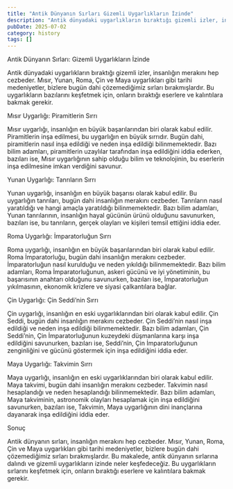```yaml
---
title: "Antik Dünyanın Sırları Gizemli Uygarlıkların İzinde"
description: "Antik dünyadaki uygarlıkların bıraktığı gizemli izler, insanlığın merakını hep cezbeder. Mısır, Yunan, Roma, Çin ve Maya uygarlıkları gibi tarihi medeniyetle..."
pubDate: 2025-07-02
category: history
tags: []
---
```


Antik Dünyanın Sırları: Gizemli Uygarlıkların İzinde

Antik dünyadaki uygarlıkların bıraktığı gizemli izler, insanlığın merakını hep cezbeder. Mısır, Yunan, Roma, Çin ve Maya uygarlıkları gibi tarihi medeniyetler, bizlere bugün dahi çözemediğimiz sırları bırakmışlardır. Bu uygarlıkların bazılarını keşfetmek için, onların bıraktığı eserlere ve kalıntılara bakmak gerekir.

Mısır Uygarlığı: Piramitlerin Sırrı

Mısır uygarlığı, insanlığın en büyük başarılarından biri olarak kabul edilir. Piramitlerin inşa edilmesi, bu uygarlığın en büyük sırrıdır. Bugün dahi, piramitlerin nasıl inşa edildiği ve neden inşa edildiği bilinmemektedir. Bazı bilim adamları, piramitlerin uzaylılar tarafından inşa edildiğini iddia ederken, bazıları ise, Mısır uygarlığının sahip olduğu bilim ve teknolojinin, bu eserlerin inşa edilmesine imkan verdiğini savunur.

Yunan Uygarlığı: Tanrıların Sırrı

Yunan uygarlığı, insanlığın en büyük başarısı olarak kabul edilir. Bu uygarlığın tanrıları, bugün dahi insanlığın merakını cezbeder. Tanrıların nasıl yaratıldığı ve hangi amaçla yaratıldığı bilinmemektedir. Bazı bilim adamları, Yunan tanrılarının, insanlığın hayal gücünün ürünü olduğunu savunurken, bazıları ise, bu tanrıların, gerçek olayları ve kişileri temsil ettiğini iddia eder.

Roma Uygarlığı: İmparatorluğun Sırrı

Roma uygarlığı, insanlığın en büyük başarılarından biri olarak kabul edilir. Roma İmparatorluğu, bugün dahi insanlığın merakını cezbeder. İmparatorluğun nasıl kurulduğu ve neden yıkıldığı bilinmemektedir. Bazı bilim adamları, Roma İmparatorluğunun, askeri gücünü ve iyi yönetiminin, bu başarısının anahtarı olduğunu savunurken, bazıları ise, İmparatorluğun yıkılmasının, ekonomik krizlere ve siyasi çalkantılara bağlar.

Çin Uygarlığı: Çin Seddi’nin Sırrı

Çin uygarlığı, insanlığın en eski uygarlıklarından biri olarak kabul edilir. Çin Seddi, bugün dahi insanlığın merakını cezbeder. Çin Seddi’nin nasıl inşa edildiği ve neden inşa edildiği bilinmemektedir. Bazı bilim adamları, Çin Seddi’nin, Çin İmparatorluğunun kuzeydeki düşmanlarına karşı inşa edildiğini savunurken, bazıları ise, Seddi’nin, Çin İmparatorluğunun zenginliğini ve gücünü göstermek için inşa edildiğini iddia eder.

Maya Uygarlığı: Takvimin Sırrı

Maya uygarlığı, insanlığın en eski uygarlıklarından biri olarak kabul edilir. Maya takvimi, bugün dahi insanlığın merakını cezbeder. Takvimin nasıl hesaplandığı ve neden hesaplandığı bilinmemektedir. Bazı bilim adamları, Maya takviminin, astronomik olayları hesaplamak için inşa edildiğini savunurken, bazıları ise, Takvimin, Maya uygarlığının dini inançlarına dayanarak inşa edildiğini iddia eder.

Sonuç

Antik dünyanın sırları, insanlığın merakını hep cezbeder. Mısır, Yunan, Roma, Çin ve Maya uygarlıkları gibi tarihi medeniyetler, bizlere bugün dahi çözemediğimiz sırları bırakmışlardır. Bu makalede, antik dünyanın sırlarına dalındı ve gizemli uygarlıkların izinde neler keşfedeceğiz. Bu uygarlıkların sırlarını keşfetmek için, onların bıraktığı eserlere ve kalıntılara bakmak gerekir.
